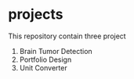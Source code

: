 # projects
This repository contain three project 
1. Brain Tumor Detection
2. Portfolio Design
3. Unit Converter
